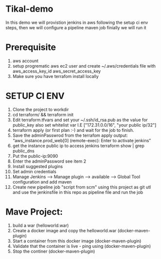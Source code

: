 # Tikal-demo
In this demo we will provistion jenkins in aws following the setup ci env steps, then we will configure a pipeline maven job finially we will run it

# Prerequisite 
1. aws account 
2. setup progrematic aws ec2 user and create ~/.aws/credentials file with aws_access_key_id aws_secret_access_key
3. Make sure you have terrafom install locally

# SETUP CI ENV
1. Clone the project to workdir
2. cd terraform/ && terraform init
2. Edit terraform.tfvars and set your ~/.ssh/id_rsa.pub as the value for public_key also set whitelist var I.E ["172.31.0.0/16", "your public ip/32"]
3. terraform apply (or first plan :-) and wait for the job to finish.
2. Save the adminPasswrod from the terrafom apply output:
   “aws_instance.prod_web[0] (remote-exec): Enter <SOME HASH> to activate jenkins”
3. get the instance public ip to access jenkins
  terraform show | grep public_dns 
4. Put the public-ip:9090
5. Enter the adminPassword see item 2
6. Install suggested plugins
7. Set admin credentials 
8. Manage Jenkins —> Manage plugin —> available --> Global Tool configuration and add maven
9. Create new pipeline job "script from scm" using this project as git utl and use the jenkinsfile in this repo as pipeline file and run the job

# Mave Project:

1. build a war (helloworld.war)
2. Create a docker image and copy the helloworld.war (docker-maven-plugin)
3. Start a container from this docker image (docker-maven-plugin)
4. Validate that the container is live - ping using (docker-maven-plugin)
5. Stop the continer (docker-maven-plugin)
